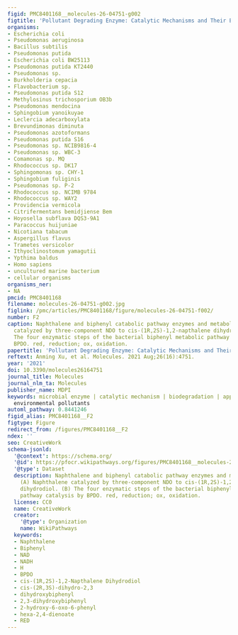 ```yaml
---
figid: PMC8401168__molecules-26-04751-g002
figtitle: 'Pollutant Degrading Enzyme: Catalytic Mechanisms and Their Expanded Applications'
organisms:
- Escherichia coli
- Pseudomonas aeruginosa
- Bacillus subtilis
- Pseudomonas putida
- Escherichia coli BW25113
- Pseudomonas putida KT2440
- Pseudomonas sp.
- Burkholderia cepacia
- Flavobacterium sp.
- Pseudomonas putida S12
- Methylosinus trichosporium OB3b
- Pseudomonas mendocina
- Sphingobium yanoikuyae
- Leclercia adecarboxylata
- Brevundimonas diminuta
- Pseudomonas azotoformans
- Pseudomonas putida S16
- Pseudomonas sp. NCIB9816-4
- Pseudomonas sp. WBC-3
- Comamonas sp. MQ
- Rhodococcus sp. DK17
- Sphingomonas sp. CHY-1
- Sphingobium fuliginis
- Pseudomonas sp. P-2
- Rhodococcus sp. NCIMB 9784
- Rhodococcus sp. WAY2
- Providencia vermicola
- Citrifermentans bemidjiense Bem
- Hoyosella subflava DQS3-9A1
- Paracoccus huijuniae
- Nicotiana tabacum
- Aspergillus flavus
- Trametes versicolor
- Ithyoclinostomum yamagutii
- Ypthima baldus
- Homo sapiens
- uncultured marine bacterium
- cellular organisms
organisms_ner:
- NA
pmcid: PMC8401168
filename: molecules-26-04751-g002.jpg
figlink: /pmc/articles/PMC8401168/figure/molecules-26-04751-f002/
number: F2
caption: Naphthalene and biphenyl catabolic pathway enzymes and metabolites. (A) Naphthalene
  catalyzed by three-component NDO to cis-(1R,2S)-1,2-napthalene dihydrodiol. (B)
  The four enzymatic steps of the bacterial biphenyl metabolic pathway catalysis by
  BPDO. red, reduction; ox, oxidation.
papertitle: 'Pollutant Degrading Enzyme: Catalytic Mechanisms and Their Expanded Applications.'
reftext: Anming Xu, et al. Molecules. 2021 Aug;26(16):4751.
year: '2021'
doi: 10.3390/molecules26164751
journal_title: Molecules
journal_nlm_ta: Molecules
publisher_name: MDPI
keywords: microbial enzyme | catalytic mechanism | biodegradation | application |
  environmental pollutants
automl_pathway: 0.8441246
figid_alias: PMC8401168__F2
figtype: Figure
redirect_from: /figures/PMC8401168__F2
ndex: ''
seo: CreativeWork
schema-jsonld:
  '@context': https://schema.org/
  '@id': https://pfocr.wikipathways.org/figures/PMC8401168__molecules-26-04751-g002.html
  '@type': Dataset
  description: Naphthalene and biphenyl catabolic pathway enzymes and metabolites.
    (A) Naphthalene catalyzed by three-component NDO to cis-(1R,2S)-1,2-napthalene
    dihydrodiol. (B) The four enzymatic steps of the bacterial biphenyl metabolic
    pathway catalysis by BPDO. red, reduction; ox, oxidation.
  license: CC0
  name: CreativeWork
  creator:
    '@type': Organization
    name: WikiPathways
  keywords:
  - Naphthalene
  - Biphenyl
  - NAD
  - NADH
  - H
  - BPDO
  - cis-(1R,2S)-1,2-Napthalene Dihydrodiol
  - cis-(2R,3S)-dihydro-2,3
  - dihydroxybiphenyl
  - 2,3-dihydroxybiphenyl
  - 2-hydroxy-6-oxo-6-phenyl
  - hexa-2,4-dienoate
  - RED
---
```

